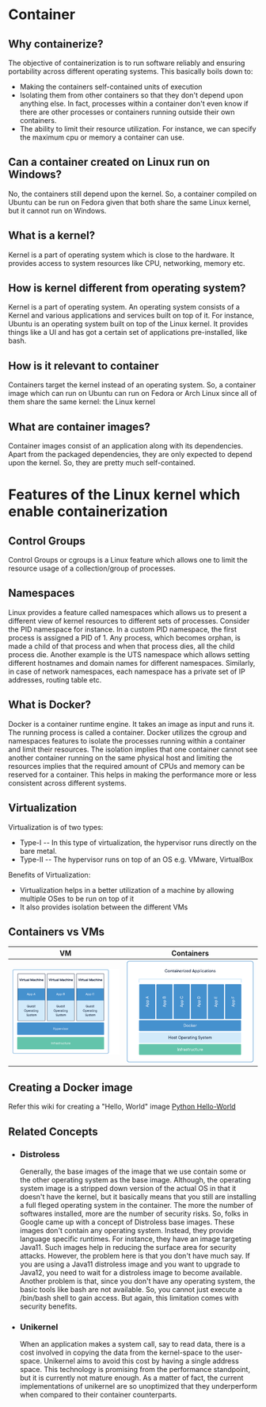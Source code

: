 # Container

## Why containerize?

The objective of containerization is to run software reliably and ensuring portability across different operating systems. This basically boils down to:
 * Making the containers self-contained units of execution
 * Isolating them from other containers so that they don't depend upon anything else. In fact, processes within a container don't even know if there are other processes or containers running outside their own containers.
 *  The ability to limit their resource utilization. For instance, we can specify the maximum cpu or memory a container can use.

## Can a container created on Linux run on Windows?

No, the containers still depend upon the kernel. So, a container compiled on Ubuntu can be run on Fedora given that both share the same Linux kernel, but it cannot run on Windows.

## What is a kernel?

Kernel is a part of operating system which is close to the hardware. It provides access to system resources like CPU, networking, memory etc.

## How is kernel different from operating system?

Kernel is a part of operating system. An operating system consists of a Kernel and various applications and services built on top of it. For instance, Ubuntu is an operating system built on top of the Linux kernel. It provides things like a UI and has got a certain set of applications pre-installed, like bash.

## How is it relevant to container

Containers target the kernel instead of an operating system. So, a container image which can run on Ubuntu can run on Fedora or Arch Linux since all of them share the same kernel: the Linux kernel

## What are container images?

Container images consist of an application along with its dependencies. Apart from the packaged dependencies, they are only expected to depend upon the kernel. So, they are pretty much self-contained.

# Features of the Linux kernel which enable containerization

## Control Groups

Control Groups or cgroups is a Linux feature which allows one to limit the resource usage of a collection/group of processes.

## Namespaces

Linux provides a feature called namespaces which allows us to present a different view of kernel resources to different sets of processes. Consider the PID namespace for instance. In a custom PID namespace, the first process is assigned a PID of 1. Any process, which becomes orphan, is made a child of that process and when that process dies, all the child process die.
Another example is the UTS namespace which allows setting different hostnames and domain names for different namespaces.
Similarly, in case of network namespaces, each namespace has a private set of IP addresses, routing table etc.

## What is Docker?

Docker is a container runtime engine. It takes an image as input and runs it. The running process is called a container. Docker utilizes the cgroup and namespaces features to isolate the processes running within a container and limit their resources. The isolation implies that one container cannot see another container running on the same physical host and limiting the resources implies that the required amount of CPUs and memory can be reserved for a container. This helps in making the performance more or less consistent across different systems.


## Virtualization

Virtualization is of two types:
 * Type-I -- In this type of virtualization, the hypervisor runs directly on the bare metal.
 * Type-II -- The hypervisor runs on top of an OS e.g. VMware, VirtualBox

Benefits of Virtualization:
  * Virtualization helps in a better utilization of a machine by allowing multiple OSes to be run on top of it
  * It also provides isolation between the different VMs

## Containers vs VMs

| VM | Containers |
| --- | --- |
|![VM](https://github.com/kislaykishore/microservices/blob/master/images/vms.png)|![Containers](https://github.com/kislaykishore/microservices/blob/master/images/containers.png)|

## Creating a Docker image

Refer this wiki for creating a "Hello, World" image [Python Hello-World](examples/hello-world-python/README.md)

## Related Concepts

  * ### Distroless  
    Generally, the base images of the image that we use contain some or the other operating system as the base image. Although, the operating system image is a stripped down version of the actual OS in that it doesn't have the kernel, but it basically means that you still are installing a full fleged operating system in the container. The more the number of softwares installed, more are the number of security risks. So, folks in Google came up with a concept of Distroless base images. These images don't contain any operating system. Instead, they provide language specific runtimes. For instance, they have an image targeting Java11. Such images help in reducing the surface area for security attacks. However, the problem here is that you don't have much say. If you are using a Java11 distroless image and you want to upgrade to Java12, you need to wait for a distroless image to become available. Another problem is that, since you don't have any operating system, the basic tools like bash are not available. So, you cannot just execute a /bin/bash shell to gain access. But again, this limitation comes with security benefits.
  * ### Unikernel
    When an application makes a system call, say to read data, there is a cost involved in copying the data from the kernel-space to the user-space. Unikernel aims to avoid this cost by having a single address space. This technology is promising from the performance standpoint, but it is currently not mature enough. As a matter of fact, the current implementations of unikernel are so unoptimized that they underperform when compared to their container counterparts.
